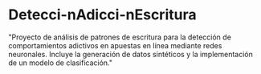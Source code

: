 # Detecci-nAdicci-nEscritura
"Proyecto de análisis de patrones de escritura para la detección de comportamientos adictivos en apuestas en línea mediante redes neuronales. Incluye la generación de datos sintéticos y la implementación de un modelo de clasificación."
